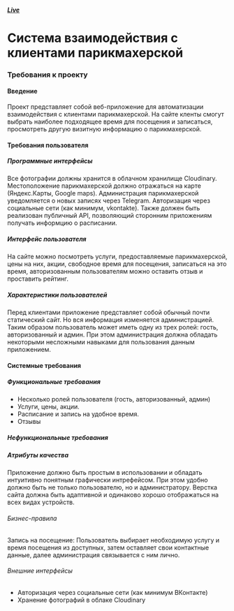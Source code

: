 ##### [Live](http://barbershooop.herokuapp.com/)

# Система взаимодействия с клиентами парикмахерской
### Требования к проекту
#### Введение

Проект представляет собой веб-приложение для автоматизации взаимодействия с клиентами парикмахерской. На сайте кленты смогут выбрать наиболее подходящее время для посещения и записаться, просмотреть другую визитную информацию о парикмахерской.

#### Требования пользователя
##### Программные интерфейсы
Все фотографии должны хранится в облачном хранилище Cloudinary.
Местоположение парикмахерской должно отражаться на карте (Яндекс.Карты, Google maps).
Администрация парикмахерской уведомляется о новых записях через Telegram.
Авторизация через социальные сети (как минимум, vkontakte).
Также должен быть реализован публичный API, позволяющий сторонним приложениям получать информцию о расписании.

##### Интерфейс пользователя
На сайте можно посмотреть услуги, предоставляемые парикмахерской, цены на них, акции, свободное время для посещения, записаться на это время, авторизованным пользователям можно оставить отзыв и проставить рейтинг.

##### Характеристики пользователей
Перед клиентами приложение представляет собой обычный почти статический сайт. Но вся информация изменяется администрацией. Таким образом пользователь может иметь одну из трех ролей: гость, авторизованный и админ. При этом администрация должна обладать некоторыми несложными навыками для пользования данным приложением.

#### Системные требования
##### Функциональные требования
- Несколько ролей пользователя (гость, авторизованный, админ)
- Услуги, цены, акции.
- Расписание и запись на удобное время.
- Отзывы

##### Нефункциональные требования 
##### Атрибуты качества
Приложение должно быть простым в использовании и обладать интуитивно понятным графически интрефейсом. При этом удобно должно быть не только пользователю, но и администратору. Верстка сайта должна быть адаптивной и одинаково хорошо отображаться на всех видах устройств.
###### Бизнес-правила
Запись на посещение: Пользователь выбирает необходимую услугу и время посещения из доступных, затем оставляет свои контактные данные, далее администрация связывается с ним лично.
###### Внешние интерфейсы
* Авторизация через социальные сети (как минимум ВКонтакте)
* Хранение фотографий в облаке Cloudinary
